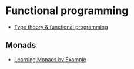# Functional programming

- [Type theory & functional programming](https://www.cs.kent.ac.uk/people/staff/sjt/TTFP/ttfp.pdf)

## Monads

+ [Learning Monads by Example](https://diego.codes/post/learning-monads/)

